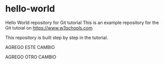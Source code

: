 # hello-world
Hello World repository for Git tutorial
This is an example repository for the Git tutoial on https://www.w3schools.com

This repository is built step by step in the tutorial. 

AGREGO ESTE CAMBIO

AGREGO OTRO CAMBIO
